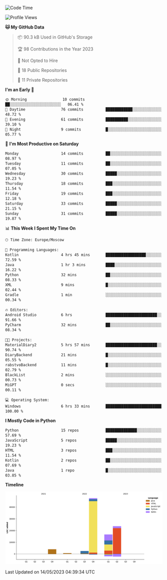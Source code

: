 <!--START_SECTION:waka-->
![Code Time](http://img.shields.io/badge/Code%20Time-89%20hrs%202%20mins-blue)

![Profile Views](http://img.shields.io/badge/Profile%20Views-0-blue)

**🐱 My GitHub Data** 

> 📦 90.3 kB Used in GitHub's Storage 
 > 
> 🏆 98 Contributions in the Year 2023
 > 
> 🚫 Not Opted to Hire
 > 
> 📜 18 Public Repositories 
 > 
> 🔑 11 Private Repositories 
 > 
**I'm an Early 🐤** 

```text
🌞 Morning                10 commits          ██░░░░░░░░░░░░░░░░░░░░░░░   06.41 % 
🌆 Daytime                76 commits          ████████████░░░░░░░░░░░░░   48.72 % 
🌃 Evening                61 commits          ██████████░░░░░░░░░░░░░░░   39.10 % 
🌙 Night                  9 commits           █░░░░░░░░░░░░░░░░░░░░░░░░   05.77 % 
```
📅 **I'm Most Productive on Saturday** 

```text
Monday                   14 commits          ██░░░░░░░░░░░░░░░░░░░░░░░   08.97 % 
Tuesday                  11 commits          ██░░░░░░░░░░░░░░░░░░░░░░░   07.05 % 
Wednesday                30 commits          █████░░░░░░░░░░░░░░░░░░░░   19.23 % 
Thursday                 18 commits          ███░░░░░░░░░░░░░░░░░░░░░░   11.54 % 
Friday                   19 commits          ███░░░░░░░░░░░░░░░░░░░░░░   12.18 % 
Saturday                 33 commits          █████░░░░░░░░░░░░░░░░░░░░   21.15 % 
Sunday                   31 commits          █████░░░░░░░░░░░░░░░░░░░░   19.87 % 
```


📊 **This Week I Spent My Time On** 

```text
🕑︎ Time Zone: Europe/Moscow

💬 Programming Languages: 
Kotlin                   4 hrs 45 mins       ██████████████████░░░░░░░   72.59 % 
Java                     1 hr 3 mins         ████░░░░░░░░░░░░░░░░░░░░░   16.22 % 
Python                   32 mins             ██░░░░░░░░░░░░░░░░░░░░░░░   08.33 % 
XML                      9 mins              █░░░░░░░░░░░░░░░░░░░░░░░░   02.44 % 
Gradle                   1 min               ░░░░░░░░░░░░░░░░░░░░░░░░░   00.34 % 

🔥 Editors: 
Android Studio           6 hrs               ███████████████████████░░   91.66 % 
PyCharm                  32 mins             ██░░░░░░░░░░░░░░░░░░░░░░░   08.34 % 

🐱‍💻 Projects: 
MaterialDiary2           5 hrs 57 mins       ███████████████████████░░   90.74 % 
DiaryBackend             21 mins             █░░░░░░░░░░░░░░░░░░░░░░░░   05.55 % 
rabstvoBackend           11 mins             █░░░░░░░░░░░░░░░░░░░░░░░░   02.79 % 
BlackList                2 mins              ░░░░░░░░░░░░░░░░░░░░░░░░░   00.73 % 
MiGPT                    0 secs              ░░░░░░░░░░░░░░░░░░░░░░░░░   00.11 % 

💻 Operating System: 
Windows                  6 hrs 33 mins       █████████████████████████   100.00 % 
```

**I Mostly Code in Python** 

```text
Python                   15 repos            ██████████████░░░░░░░░░░░   57.69 % 
JavaScript               5 repos             █████░░░░░░░░░░░░░░░░░░░░   19.23 % 
HTML                     3 repos             ███░░░░░░░░░░░░░░░░░░░░░░   11.54 % 
Kotlin                   2 repos             ██░░░░░░░░░░░░░░░░░░░░░░░   07.69 % 
Java                     1 repo              █░░░░░░░░░░░░░░░░░░░░░░░░   03.85 % 
```



**Timeline**

![Lines of Code chart](https://raw.githubusercontent.com/Adlemex/Adlemex/main/assets/bar_graph.png)


 Last Updated on 14/05/2023 04:39:34 UTC
<!--END_SECTION:waka-->
